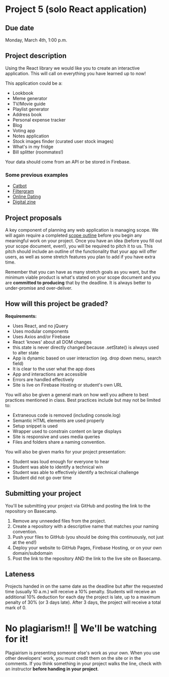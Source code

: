 # Project 5 (solo React application)
## Due date
Monday, March 4th, 1:00 p.m.

## Project description
Using the React library we would like you to create an interactive application.  This will call on everything you have learned up to now!

This application could be a:

* Lookbook 
* Meme generator
* TV/Movie guide
* Playlist generator  
* Address book
* Personal expense tracker
* Blog
* Voting app
* Notes application
* Stock images finder (curated user stock images)
* What's in my fridge
* Bill splitter (roommates!)

Your data should come from an API or be stored in Firebase.

### Some previous examples
* [Catbot](https://catbot-29276.firebaseapp.com/)
* [Filtergram](https://filtergram-62c8d.firebaseapp.com/)
* [Online Dating](http://onlinedating.esmecodes.com/)
* [Digital zine](http://www.ritasolo.com/digitalzine/)

## Project proposals
A key component of planning any web application is managing scope. We will again require a completed [scope outline](https://docs.google.com/document/d/1Xz9-80T2bHxZpqXOD_CfAHSlmesN_6_V0QAZwCbsMhI/edit?usp=sharing) before you begin any meaningful work on your project. Once you have an idea (before you fill out your scope document, even!), you will be required to pitch it to us. This pitch should include an outline of the functionality that your app will offer users, as well as some stretch features you plan to add if you have extra time.

Remember that you can have as many stretch goals as you want, but the minimum viable product is what's stated on your scope document and you are **committed to producing** that by the deadline. It is always better to under-promise and over-deliver.

<!--- ### Deployment
(optional) In order to make deploying your app easy use the Firebase hosting features to get your site up online! There is the ability to add a custom domain if you would like, so think about a fun, shareable domain for your application . --->

## How will this project be graded?
**Requirements:**
* Uses React, and no jQuery
* Uses modular components
* Uses Axios and/or Firebase
* React 'knows' about all DOM changes 
* this.state is never directly changed because .setState() is always used to alter state
* App is dynamic based on user interaction (eg. drop down menu, search field)
* It is clear to the user what the app does
* App and interactions are accessible
* Errors are handled effectively
* Site is live on Firebase Hosting or student's own URL

You will also be given a general mark on how well you adhere to best practices mentioned in class. Best practices include but may not be limited to:
* Extraneous code is removed (including console.log)
* Semantic HTML elements are used properly
* Setup snippet is used    
* Wrapper used to constrain content on large displays
* Site is responsive and uses media queries
* Files and folders share a naming convention.

You will also be given marks for your project presentation:
* Student was loud enough for everyone to hear
* Student was able to identify a technical win
* Student was able to effectively identify a technical challenge
* Student did not go over time


## Submitting your project
You'll be submitting your project via GitHub and posting the link to the repository on Basecamp.

1. Remove any unneeded files from the project.
1. Create a repository with a descriptive name that matches your naming convention.
1. Push your files to GitHub (you should be doing this continuously, not just at the end!)
1. Deploy your website to GitHub Pages, Firebase Hosting, or on your own domain/subdomain
1. Post the link to the repository AND the link to the live site on Basecamp.

## Lateness
Projects handed in on the same date as the deadline but after the requested time (usually 10 a.m.) will receive a 10% penalty. Students will receive an additional 10% deduction for each day the project is late, up to a maximum penalty of 30% (or 3 days late). After 3 days, the project will receive a total mark of 0.

# No plagiarism!! 👀 We'll be watching for it!
Plagiairism is presenting someone else's work as your own. When you use other developers' work, you must credit them on the site or in the comments. If you think something in your project walks the line, check with an instructor **before handing in your project**.
